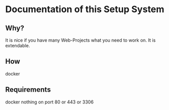 # Documentation of this Setup System

## Why?

It is nice if you have many Web-Projects what you need to work on. 
It is extendable.

## How

docker

## Requirements

docker
nothing on port 80 or 443 or 3306
